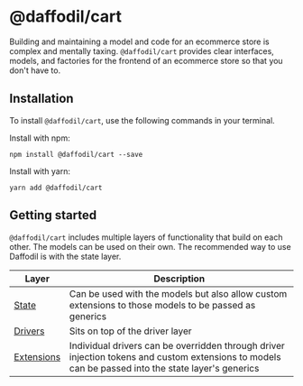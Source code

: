 # @daffodil/cart
Building and maintaining a model and code for an ecommerce store is complex and mentally taxing. `@daffodil/cart`
provides clear interfaces, models, and factories for the frontend of an ecommerce store so that you don't have to.

## Installation
To install `@daffodil/cart`, use the following commands in your terminal.

Install with npm:
```
npm install @daffodil/cart --save
```

Install with yarn:
```
yarn add @daffodil/cart
```

## Getting started
`@daffodil/cart` includes multiple layers of functionality that build on each other. The models can be used on their own. The recommended way to use Daffodil is with the state layer.

| Layer                                        | Description                                                                                                                                        |
| -------------------------------------------- | -------------------------------------------------------------------------------------------------------------------------------------------------- |
| [State](/libs/cart/guides/state.md)          | Can be used with the models but also allow custom extensions to those models to be passed as generics                                              |
| [Drivers](/libs/cart/guides/drivers.md)      | Sits on top of the driver layer                                                                                                                    |
| [Extensions](/libs/cart/guides/extension.md) | Individual drivers can be overridden through driver injection tokens and custom extensions to models can be passed into the state layer's generics |
